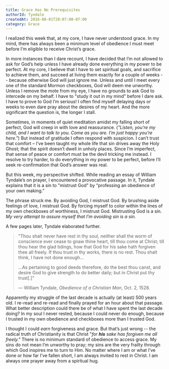 ```yaml
---
title: Grace Has No Prerequisites
authorId: Tyndale
createdAt: 2016-08-01T20:07:00-07:00
category: Grace
---
```


I realized this week that, at my core, I have never understood grace. In
my mind, there has always been a minimum level of obedience I must meet
before I’m eligible to receive Christ’s grace.

In more instances than I dare recount, I have decided that I’m not
allowed to ask for God’s help unless I have already done everything in
my power to be perfect.  At my core, I believe that I have to set
spiritual goals, and sacrifice to achieve them, and succeed at living
them exactly for a couple of weeks -- because otherwise God will just
ignore me.  Unless and until I meet every one of the standard Mormon
checkboxes, God will deem me unworthy.  Unless I remove the mote from my
eye, I have no grounds to ask God to intercede on my behalf.  I have to
"study it out in my mind" before I dare ask.  I have to prove to God I’m
serious!  I often find myself delaying days or weeks to even dare pray
about the desires of my heart.  And the more significant the question
is, the longer I stall.

Sometimes, in moments of quiet meditation amidst my falling short of
perfect, God will creep in with love and reassurance.  (*"Listen, you’re
my child, and I want to talk to you.  Come as you are.  I’m just happy
you’re here."*)  But instead of gratitude I often respond with
suspicion.  I can’t trust that comfort – I’ve been taught my whole life
that sin drives away the Holy Ghost; that the spirit doesn’t dwell in
unholy places.  Since I’m imperfect, that sense of peace or comfort must
be the devil tricking me instead.  I resolve to try harder, to do
everything in my power to be perfect, before I’ll seek re-confirmation
that God’s answer was real.

But this week, my perspective shifted. While reading an essay of William
Tyndale’s on prayer, I encountered a provocative passage. In it, Tyndale
explains that it is a sin to "mistrust God" by “professing an obedience
of your own making.”

The phrase struck me.  By avoiding God, I mistrust God.  By brushing
aside feelings of love, I mistrust God.  By forcing myself to color
within the lines of my own checkboxes of worthiness, I mistrust God.
Mistrusting God is a sin.  *My very attempt to assure myself that I’m
avoiding sin is a sin.*

A few pages later, Tyndale elaborated further.

>"Thou shalt never have rest in thy soul, neither shall the worm of
conscience ever cease to gnaw thine heart, till thou come at Christ;
till thou hear the glad tidings, how that God for his sake hath forgiven
thee all freely.  If thou trust in thy works, there is no rest. Thou
shalt think, I have not done enough...
>
>...As pertaining to good deeds therefore, do the best thou canst, and
desire God to give strength to do better daily; but in Christ put thy
trust[.]"
>
>— William Tyndale, *Obedience of a Christian Man*, Oct. 2, 1528.

Apparently my struggle of the last decade is actually (at least) 500
years old.  I re-read and re-read and finally prayed for an hour about
that passage.  What better description could there be of what I have
spent the last decade doing?  In my soul I never rested, because I could
never do enough, because I trusted in my own obedience and checkboxes
more than I trusted God.

I thought I could *earn* forgiveness and grace.  But that’s just wrong
-- the radical truth of Christianity is that Christ "*for **his** sake
has forgiven me all freely."* There is no minimum standard of obedience
to access grace.  My sins do not mean I’m unworthy to pray; my sins are
the very frailty through which God inspires me to turn to Him. No matter
where I am or what I’ve done or how far I’ve fallen short, I am always
invited to rest in Christ.  I am always one prayer away from a
spiritual hug.
